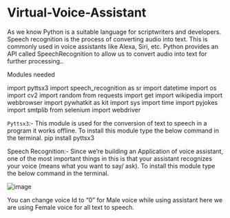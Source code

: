 # Virtual-Voice-Assistant
As we know Python is a suitable language for scriptwriters and developers. Speech recognition is the process of converting audio into text. This is commonly used in voice assistants like Alexa, Siri, etc. Python provides an API called SpeechRecognition to allow us to convert audio into text for further processing..

Modules needed

import pyttsx3
import speech_recognition as sr
import datetime
import os
import cv2
import random
from requests import get
import wikipedia
import webbrowser
import pywhatkit as kit
import sys
import time
import pyjokes
import smtplib
from selenium import webdriver

`Pyttsx3`:- This module is used for the conversion of text to speech in a program it works offline. To install this module type the below command in the terminal.
pip install pyttsx3

Speech Recognition:- Since we’re building an Application of voice assistant, one of the most important things in this is that your assistant recognizes your voice (means what you want to say/ ask). To install this module type the below command in the terminal.


![image](https://user-images.githubusercontent.com/56305868/134963341-399405ec-2f27-4347-9960-be7c685321c0.png)


You can change voice Id to “0” for Male voice while using assistant here we are using Female voice for all text to speech.
